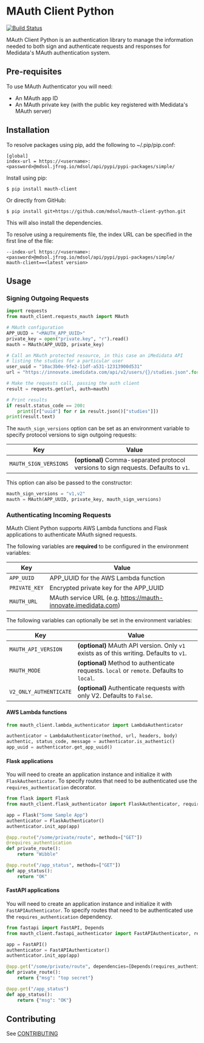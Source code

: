 # MAuth Client Python
[![Build
Status](https://travis-ci.com/mdsol/mauth-client-python.svg?token=YCqgqZjJBpwz6GCprYaV&branch=develop)](https://travis-ci.com/mdsol/mauth-client-python)

MAuth Client Python is an authentication library to manage the information needed to both sign and authenticate requests and responses for Medidata's MAuth authentication system.


## Pre-requisites

To use MAuth Authenticator you will need:

* An MAuth app ID
* An MAuth private key (with the public key registered with Medidata's MAuth server)


## Installation

To resolve packages using pip, add the following to ~/.pip/pip.conf:
```
[global]
index-url = https://<username>:<password>@mdsol.jfrog.io/mdsol/api/pypi/pypi-packages/simple/
```

Install using pip:
```
$ pip install mauth-client
```

Or directly from GitHub:
```
$ pip install git+https://github.com/mdsol/mauth-client-python.git
```

This will also install the dependencies.

To resolve using a requirements file, the index URL can be specified in the first line of the file:
```
--index-url https://<username>:<password>@mdsol.jfrog.io/mdsol/api/pypi/pypi-packages/simple/
mauth-client==<latest version>
```

## Usage

### Signing Outgoing Requests

```python
import requests
from mauth_client.requests_mauth import MAuth

# MAuth configuration
APP_UUID = "<MAUTH_APP_UUID>"
private_key = open("private.key", "r").read()
mauth = MAuth(APP_UUID, private_key)

# Call an MAuth protected resource, in this case an iMedidata API
# listing the studies for a particular user
user_uuid = "10ac3b0e-9fe2-11df-a531-12313900d531"
url = "https://innovate.imedidata.com/api/v2/users/{}/studies.json".format(user_uuid)

# Make the requests call, passing the auth client
result = requests.get(url, auth=mauth)

# Print results
if result.status_code == 200:
    print([r["uuid"] for r in result.json()["studies"]])
print(result.text)
```

The `mauth_sign_versions` option can be set as an environment variable to specify protocol versions to sign outgoing requests:

| Key                   | Value                                                                                |
| --------------------- | ------------------------------------------------------------------------------------ |
| `MAUTH_SIGN_VERSIONS` | **(optional)** Comma-separated protocol versions to sign requests. Defaults to `v1`. |

This option can also be passed to the constructor:

```python
mauth_sign_versions = "v1,v2"
mauth = MAuth(APP_UUID, private_key, mauth_sign_versions)
```


### Authenticating Incoming Requests

MAuth Client Python supports AWS Lambda functions and Flask applications to authenticate MAuth signed requests.

The following variables are **required** to be configured in the environment variables:

| Key            | Value                                                         |
| -------------- | ------------------------------------------------------------- |
| `APP_UUID`     | APP_UUID for the AWS Lambda function                          |
| `PRIVATE_KEY`  | Encrypted private key for the APP_UUID                        |
| `MAUTH_URL`    | MAuth service URL (e.g. https://mauth-innovate.imedidata.com) |


The following variables can optionally be set in the environment variables:

| Key                    | Value                                                                                     |
| ---------------------- | ----------------------------------------------------------------------------------------- |
| `MAUTH_API_VERSION`    | **(optional)** MAuth API version. Only `v1` exists as of this writing. Defaults to `v1`.  |
| `MAUTH_MODE`           | **(optional)** Method to authenticate requests. `local` or `remote`. Defaults to `local`. |
| `V2_ONLY_AUTHENTICATE` | **(optional)** Authenticate requests with only V2. Defaults to `False`.                   |


#### AWS Lambda functions

```python
from mauth_client.lambda_authenticator import LambdaAuthenticator

authenticator = LambdaAuthenticator(method, url, headers, body)
authentic, status_code, message = authenticator.is_authentic()
app_uuid = authenticator.get_app_uuid()
```

#### Flask applications

You will need to create an application instance and initialize it with `FlaskAuthenticator`.
To specify routes that need to be authenticated use the `requires_authentication` decorator.

```python
from flask import Flask
from mauth_client.flask_authenticator import FlaskAuthenticator, requires_authentication

app = Flask("Some Sample App")
authenticator = FlaskAuthenticator()
authenticator.init_app(app)

@app.route("/some/private/route", methods=["GET"])
@requires_authentication
def private_route():
    return "Wibble"

@app.route("/app_status", methods=["GET"])
def app_status():
    return "OK"
```

#### FastAPI applications

You will need to create an application instance and initialize it with `FastAPIAuthenticator`.
To specify routes that need to be authenticated use the `requires_authentication` dependency.

```python
from fastapi import FastAPI, Depends
from mauth_client.fastapi_authenticator import FastAPIAuthenticator, requires_authentication

app = FastAPI()
authenticator = FastAPIAuthenticator()
authenticator.init_app(app)

@app.get("/some/private/route", dependencies=[Depends(requires_authentication)])
def private_route():
    return {"msg": "top secret"}

@app.get("/app_status")
def app_status():
    return {"msg": "OK"}
```

## Contributing

See [CONTRIBUTING](CONTRIBUTING.md)
